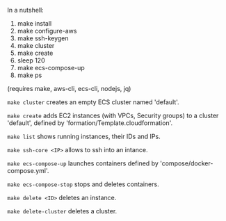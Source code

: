In a nutshell:

1. make install
2. make configure-aws
3. make ssh-keygen
4. make cluster
5. make create
6. sleep 120
7. make ecs-compose-up
8. make ps

(requires make, aws-cli, ecs-cli, nodejs, jq)

`make cluster` creates an empty ECS cluster named 'default'.

`make create` adds EC2 instances (with VPCs, Security groups) to a cluster 'default', defined by 'formation/Template.cloudformation'.

`make list` shows running instances, their IDs and IPs.

`make ssh-core <IP>` allows to ssh into an intance.

`make ecs-compose-up` launches containers defined by 'compose/docker-compose.yml'.

`make ecs-compose-stop` stops and deletes containers.

`make delete <ID>` deletes an instance.

`make delete-cluster` deletes a cluster.
